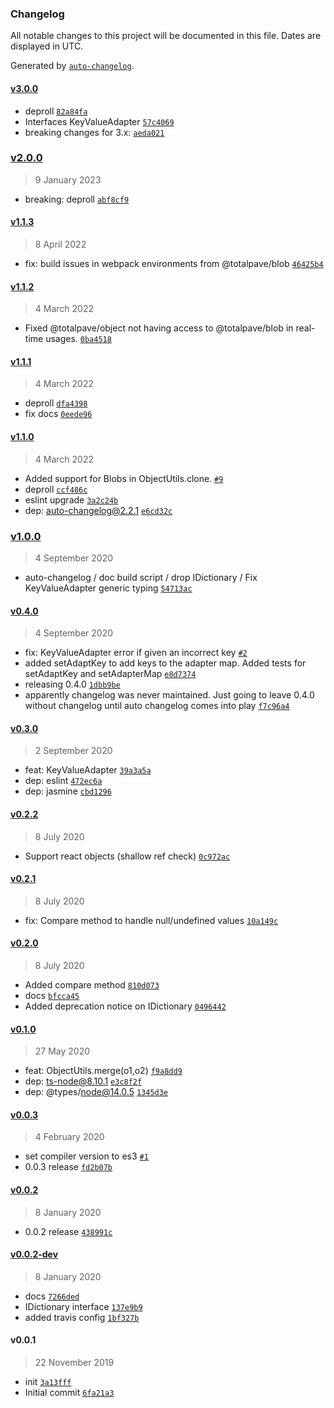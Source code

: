 ### Changelog

All notable changes to this project will be documented in this file. Dates are displayed in UTC.

Generated by [`auto-changelog`](https://github.com/CookPete/auto-changelog).

#### [v3.0.0](https://github.com/totalpave/object/compare/v2.0.0...v3.0.0)

- deproll [`82a84fa`](https://github.com/totalpave/object/commit/82a84fa3d81a39b9f0ffa4583a542e35a4ff11be)
- Interfaces KeyValueAdapter [`57c4069`](https://github.com/totalpave/object/commit/57c40696cffd16b5594d940ce05823e7cdaa8e71)
- breaking changes for 3.x: [`aeda021`](https://github.com/totalpave/object/commit/aeda0211c612f281828441332c32135d8e53ea01)

### [v2.0.0](https://github.com/totalpave/object/compare/v1.1.3...v2.0.0)

> 9 January 2023

- breaking: deproll [`abf8cf9`](https://github.com/totalpave/object/commit/abf8cf9e59dc78ab7fdaae01730d08c53d5de70c)

#### [v1.1.3](https://github.com/totalpave/object/compare/v1.1.2...v1.1.3)

> 8 April 2022

- fix: build issues in webpack environments from @totalpave/blob [`46425b4`](https://github.com/totalpave/object/commit/46425b48360c9542daa469f3da193a60567bb7e8)

#### [v1.1.2](https://github.com/totalpave/object/compare/v1.1.1...v1.1.2)

> 4 March 2022

- Fixed @totalpave/object not having access to @totalpave/blob in real-time usages. [`0ba4518`](https://github.com/totalpave/object/commit/0ba45188161f6121a5ef24ec7bf48a87864fefe8)

#### [v1.1.1](https://github.com/totalpave/object/compare/v1.1.0...v1.1.1)

> 4 March 2022

- deproll [`dfa4398`](https://github.com/totalpave/object/commit/dfa4398db5c73ff843a0ffd5fb0e18413ff3a006)
- fix docs [`0eede96`](https://github.com/totalpave/object/commit/0eede96cc9329da6ed4b19e312f61fbb8c26e0cb)

#### [v1.1.0](https://github.com/totalpave/object/compare/v1.0.0...v1.1.0)

> 4 March 2022

- Added support for Blobs in ObjectUtils.clone. [`#9`](https://github.com/totalpave/object/pull/9)
- deproll [`ccf486c`](https://github.com/totalpave/object/commit/ccf486c8e2fe94d7d8a80a0e2475e9723706efd4)
- eslint upgrade [`3a2c24b`](https://github.com/totalpave/object/commit/3a2c24b03d79c720a117f65df9d8152bc5c6f86a)
- dep: auto-changelog@2.2.1 [`e6cd32c`](https://github.com/totalpave/object/commit/e6cd32c9993fcb5da2a9eafdd613639a0f2fd60f)

### [v1.0.0](https://github.com/totalpave/object/compare/v0.4.0...v1.0.0)

> 4 September 2020

- auto-changelog / doc build script / drop IDictionary / Fix KeyValueAdapter generic typing [`54713ac`](https://github.com/totalpave/object/commit/54713ac0aa8497ba289322b099141aa38f030c70)

#### [v0.4.0](https://github.com/totalpave/object/compare/v0.3.0...v0.4.0)

> 4 September 2020

- fix: KeyValueAdapter error if given an incorrect key [`#2`](https://github.com/totalpave/object/pull/2)
- added setAdaptKey to add keys to the adapter map. Added tests for setAdaptKey and setAdapterMap [`e8d7374`](https://github.com/totalpave/object/commit/e8d7374ce8de8f665f07d5e199627c69fed475b3)
- releasing 0.4.0 [`1dbb9be`](https://github.com/totalpave/object/commit/1dbb9be04b26454c8c101f3490f3c36a0f8ddb93)
- apparently changelog was never maintained. Just going to leave 0.4.0 without changelog until auto changelog comes into play [`f7c96a4`](https://github.com/totalpave/object/commit/f7c96a473a04776c8b60eb26ebed3afdc284245c)

#### [v0.3.0](https://github.com/totalpave/object/compare/v0.2.2...v0.3.0)

> 2 September 2020

- feat: KeyValueAdapter [`39a3a5a`](https://github.com/totalpave/object/commit/39a3a5a47dd46371a1937ac082d19aa3b45c10c8)
- dep: eslint [`472ec6a`](https://github.com/totalpave/object/commit/472ec6a544ac4aa56c15ae34a0087eb3ca4be276)
- dep: jasmine [`cbd1296`](https://github.com/totalpave/object/commit/cbd129635e833881fa891e26277bdc641a6011ff)

#### [v0.2.2](https://github.com/totalpave/object/compare/v0.2.1...v0.2.2)

> 8 July 2020

- Support react objects (shallow ref check) [`0c972ac`](https://github.com/totalpave/object/commit/0c972ac81f980281acd34b427c13192923284c19)

#### [v0.2.1](https://github.com/totalpave/object/compare/v0.2.0...v0.2.1)

> 8 July 2020

- fix: Compare method to handle null/undefined values [`10a149c`](https://github.com/totalpave/object/commit/10a149c5cb7f9e9b7eeebab7f8a5e200d8b6c5d0)

#### [v0.2.0](https://github.com/totalpave/object/compare/v0.1.0...v0.2.0)

> 8 July 2020

- Added compare method [`810d073`](https://github.com/totalpave/object/commit/810d073a1e6ef68784007eb728e4d8cce521abc6)
- docs [`bfcca45`](https://github.com/totalpave/object/commit/bfcca45ed4f970015079d8bfb8b71a64ec5fade0)
- Added deprecation notice on IDictionary [`0496442`](https://github.com/totalpave/object/commit/0496442d05a8b0fe5865b8b3353007efc9fe2f75)

#### [v0.1.0](https://github.com/totalpave/object/compare/v0.0.3...v0.1.0)

> 27 May 2020

- feat: ObjectUtils.merge(o1,o2) [`f9a8dd9`](https://github.com/totalpave/object/commit/f9a8dd9a36a1e27a3f779014dc4f486a48d68034)
- dep: ts-node@8.10.1 [`e3c8f2f`](https://github.com/totalpave/object/commit/e3c8f2f9d12476f505bbc7156d2d82fb98c1f926)
- dep: @types/node@14.0.5 [`1345d3e`](https://github.com/totalpave/object/commit/1345d3e39fdcf8253b76c156bcabe45ac21a5592)

#### [v0.0.3](https://github.com/totalpave/object/compare/v0.0.2...v0.0.3)

> 4 February 2020

- set compiler version to es3 [`#1`](https://github.com/totalpave/object/pull/1)
- 0.0.3 release [`fd2b07b`](https://github.com/totalpave/object/commit/fd2b07bf96b792ad726ca7adc8b6388605eea364)

#### [v0.0.2](https://github.com/totalpave/object/compare/v0.0.2-dev...v0.0.2)

> 8 January 2020

- 0.0.2 release [`438991c`](https://github.com/totalpave/object/commit/438991c2fbb89f4fba66e5b46d34fc809ccf0d63)

#### [v0.0.2-dev](https://github.com/totalpave/object/compare/v0.0.1...v0.0.2-dev)

> 8 January 2020

- docs [`7266ded`](https://github.com/totalpave/object/commit/7266ded322b5aed42d90855ce370e1b3858a20e2)
- IDictionary interface [`137e9b9`](https://github.com/totalpave/object/commit/137e9b9116ae26966d7445bce6079abc5507e1dc)
- added travis config [`1bf327b`](https://github.com/totalpave/object/commit/1bf327b4546c0a4fc33d05f01c83b3fad24bfc9d)

#### v0.0.1

> 22 November 2019

- init [`3a13fff`](https://github.com/totalpave/object/commit/3a13fff9fc84cd8eb113c333929eba3c4e05d7ec)
- Initial commit [`6fa21a3`](https://github.com/totalpave/object/commit/6fa21a356b945b754ca52bfb3a4b53b307589354)
